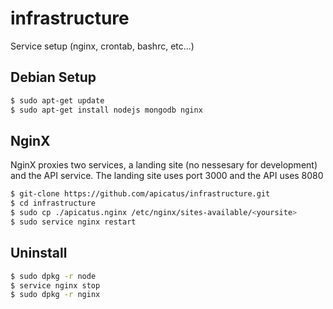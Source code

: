 infrastructure
==============

Service setup (nginx, crontab, bashrc, etc...)

## Debian Setup

```sh
$ sudo apt-get update
$ sudo apt-get install nodejs mongodb nginx
```

## NginX

NginX proxies two services, a landing site (no nessesary for development) and the API service.
The landing site uses port 3000 and the API uses 8080

```sh
$ git-clone https://github.com/apicatus/infrastructure.git
$ cd infrastructure
$ sudo cp ./apicatus.nginx /etc/nginx/sites-available/<yoursite>
$ sudo service nginx restart
```

## Uninstall

```sh
$ sudo dpkg -r node
$ service nginx stop
$ sudo dpkg -r nginx
```
